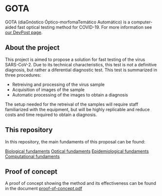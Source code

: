 # GOTA

GOTA (diaGnóstico Óptico-morfomaTemático Automático) is a computer-aided fast optical testing method for COVID-19. For more information see [our DevPost page](https://devpost.com/software/gota).

## About the project

This project is aimed to propose a solution for fast testing of the virus SARS-CoV-2. Due to its technical characteristics, this test is not a definitive diagnosis, but rather a diferential diagnostic test. This test is summarized in three procedures:

* Retreiving and processing of the virus sample
* Acquisition of images of the sample
* Automatic processing of the images to obtain a diagnosis

The setup needed for the retreival of the samples will require staff familiarized with the equipment, but will be highly replicable and reduce costs and time required to obtain a diagnosis.

## This repository

In this repository, the main fundaments of this proposal can be found:

[Biological fundaments](biological-fundaments.md)
[Optical fundaments](optical-fundaments.md)
[Epidemiological fundaments](epidemiological-fundaments.md)
[Computational fundaments](computational-fundaments.md)

## Proof of concept

A proof of concept showing the method and its effectiveness can be found in the document [proof-of-concept.pdf](proof-of-concept.pdf)